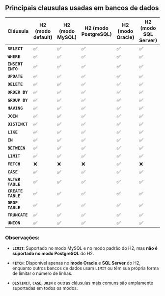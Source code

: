 
## Principais clausulas usadas em bancos de dados

| **Cláusula**       | **H2 (modo default)** | **H2 (modo MySQL)** | **H2 (modo PostgreSQL)** | **H2 (modo Oracle)** | **H2 (modo SQL Server)** | **PostgreSQL** | **MySQL** | **Oracle** | **SQL Server** |
| ------------------ | --------------------- | ------------------- | ------------------------ | -------------------- | ------------------------ | -------------- | --------- | ---------- | -------------- |
| **`SELECT`**       | ✅                     | ✅                   | ✅                        | ✅                    | ✅                        | ✅              | ✅         | ✅          | ✅              |
| **`WHERE`**        | ✅                     | ✅                   | ✅                        | ✅                    | ✅                        | ✅              | ✅         | ✅          | ✅              |
| **`INSERT INTO`**  | ✅                     | ✅                   | ✅                        | ✅                    | ✅                        | ✅              | ✅         | ✅          | ✅              |
| **`UPDATE`**       | ✅                     | ✅                   | ✅                        | ✅                    | ✅                        | ✅              | ✅         | ✅          | ✅              |
| **`DELETE`**       | ✅                     | ✅                   | ✅                        | ✅                    | ✅                        | ✅              | ✅         | ✅          | ✅              |
| **`ORDER BY`**     | ✅                     | ✅                   | ✅                        | ✅                    | ✅                        | ✅              | ✅         | ✅          | ✅              |
| **`GROUP BY`**     | ✅                     | ✅                   | ✅                        | ✅                    | ✅                        | ✅              | ✅         | ✅          | ✅              |
| **`HAVING`**       | ✅                     | ✅                   | ✅                        | ✅                    | ✅                        | ✅              | ✅         | ✅          | ✅              |
| **`JOIN`**         | ✅                     | ✅                   | ✅                        | ✅                    | ✅                        | ✅              | ✅         | ✅          | ✅              |
| **`DISTINCT`**     | ✅                     | ✅                   | ✅                        | ✅                    | ✅                        | ✅              | ✅         | ✅          | ✅              |
| **`LIKE`**         | ✅                     | ✅                   | ✅                        | ✅                    | ✅                        | ✅              | ✅         | ✅          | ✅              |
| **`IN`**           | ✅                     | ✅                   | ✅                        | ✅                    | ✅                        | ✅              | ✅         | ✅          | ✅              |
| **`BETWEEN`**      | ✅                     | ✅                   | ✅                        | ✅                    | ✅                        | ✅              | ✅         | ✅          | ✅              |
| **`LIMIT`**        | ✅                     | ✅                   | ✅                        | ✅                    | ✅                        | ✅              | ✅         | ❌          | ✅              |
| **`FETCH`**        | ❌                     | ❌                   | ❌                        | ✅                    | ❌                        | ✅              | ❌         | ✅          | ✅              |
| **`CASE`**         | ✅                     | ✅                   | ✅                        | ✅                    | ✅                        | ✅              | ✅         | ✅          | ✅              |
| **`ALTER TABLE`**  | ✅                     | ✅                   | ✅                        | ✅                    | ✅                        | ✅              | ✅         | ✅          | ✅              |
| **`CREATE TABLE`** | ✅                     | ✅                   | ✅                        | ✅                    | ✅                        | ✅              | ✅         | ✅          | ✅              |
| **`DROP TABLE`**   | ✅                     | ✅                   | ✅                        | ✅                    | ✅                        | ✅              | ✅         | ✅          | ✅              |
| **`TRUNCATE`**     | ✅                     | ✅                   | ✅                        | ✅                    | ✅                        | ✅              | ✅         | ✅          | ✅              |
| **`UNION`**        | ✅                     | ✅                   | ✅                        | ✅                    | ✅                        | ✅              | ✅         | ✅          | ✅              |

### Observações:

- **`LIMIT`**: Suportado no modo MySQL e no modo padrão do H2, mas **não é suportado no modo PostgreSQL** do H2.
    
- **`FETCH`**: Disponível apenas no **modo Oracle** e **SQL Server** do H2, enquanto outros bancos de dados usam `LIMIT` ou têm sua própria forma de limitar o número de linhas.
    
- **`DISTINCT`**, **`CASE`**, **`JOIN`** e outras cláusulas mais comuns são amplamente suportadas em todos os modos.
